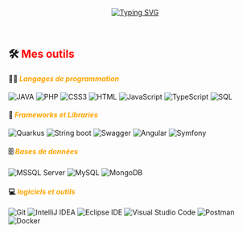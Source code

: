 

    
<p align="center">
<a href="https://git.io/typing-svg"><img src="https://readme-typing-svg.demolab.com?font=Fira+Code&pause=1000&color=F70C16&width=500&lines=D%C3%A9veloppeur+Web+et+Application+Full-Stack" alt="Typing SVG" /></a>
</p>


<br/>
  
## 🛠️ <font color='red'>**Mes outils**</font>

#### 👨‍💻 <font color='orange'>_Langages de programmation_</font>
![JAVA](https://custom-icon-badges.demolab.com/badge/Java-007396.svg?logo=java-loan&logoColor=white&labelColor=red&color=ffffff)
![PHP](https://img.shields.io/badge/PHP-PHP?logo=php&logoColor=white&labelColor=%231572B6&color=ffffff) 
![CSS3](https://img.shields.io/badge/CSS-CSS?logo=css&logoColor=white&labelColor=%231572B6&color=ffffff) 
![HTML](https://img.shields.io/badge/HTML-HTML?logo=html5&logoColor=white&labelColor=%23E34F26&color=ffffff)
![JavaScript](https://img.shields.io/badge/JavaScript-JavaScript?logo=javascript&logoColor=white&labelColor=%23F7DF1E&color=ffffff)
![TypeScript](https://img.shields.io/badge/TypeScript-TypeScript?logo=typescript&logoColor=white&labelColor=%233178C6&color=ffffff)
![SQL](https://img.shields.io/badge/SQL-SQL?logo=sqlite&logoColor=white&labelColor=%23003B57&color=ffffff)

#### 🧰 <font color='orange'>_Frameworks et Libraries_</font>
![Quarkus](https://img.shields.io/badge/QUARKUS-QUARKUS?logo=quarkus&logoColor=white&labelColor=%234695EB&color=ffffff)
![String boot](https://img.shields.io/badge/StringBoot%20-%20StringBoot?logo=springboot&logoColor=white&labelColor=%236DB33F&color=ffffff)
![Swagger](https://img.shields.io/badge/SWAGGER-SWAGGER?logo=swagger&logoColor=white&labelColor=%2385EA2D&color=ffffff)
![Angular](https://img.shields.io/badge/ANGULAR-ANGULAR?logo=angular&logoColor=white&labelColor=%230F0F11&color=ffffff)
![Symfony](https://img.shields.io/badge/SYMFONY-SYMFONY?logo=symfony&logoColor=white&labelColor=%233880FF&color=ffffff)

#### 🗄️ <font color='orange'>_Bases de données_</font>
![MSSQL Server](https://img.shields.io/badge/MSSQLServer-MSSQLServer?logo=microsoftsqlserver&logoColor=white&labelColor=%23CC2927&color=ffffff)
![MySQL](https://img.shields.io/badge/MySQL-MySQL?logo=mysql&logoColor=white&labelColor=%234479A1&color=ffffff)
![MongoDB](https://img.shields.io/badge/MongoDB%20-%20MongoDB?logo=mongodb&logoColor=white&labelColor=%2347A248&color=ffffff)

#### 💻  <font color='orange'>_logiciels et outils_</font>
![Git](https://img.shields.io/badge/Git%20-%20Git?logo=Git&logoColor=white&labelColor=%23FF6C37&color=ffffff)
![IntelliJ IDEA](https://img.shields.io/badge/IntelliJ%20IDEA%20-%20IntelliJ%20IDEA?logo=intellijidea&logoColor=white&labelColor=%23000000&color=ffffff)
![Eclipse IDE](https://img.shields.io/badge/Eclipse%20IDE%20-%20Eclipse%20IDE?logo=eclipseide&logoColor=white&labelColor=%232C2255&color=ffffff)
![Visual Studio Code](https://img.shields.io/badge/Visual%20Studio%20Code%20-%20Visual%20Studio%20Code?logo=visualstudiocode&logoColor=white&labelColor=%23007ACC&color=ffffff)
![Postman](https://img.shields.io/badge/Postman%20-%20Postman?logo=postman&logoColor=white&labelColor=%23FF6C37&color=ffffff)
![Docker](https://img.shields.io/badge/Docker%20-%20Docker?logo=postman&logoColor=white&labelColor=%23FF6C37&color=ffffff)




